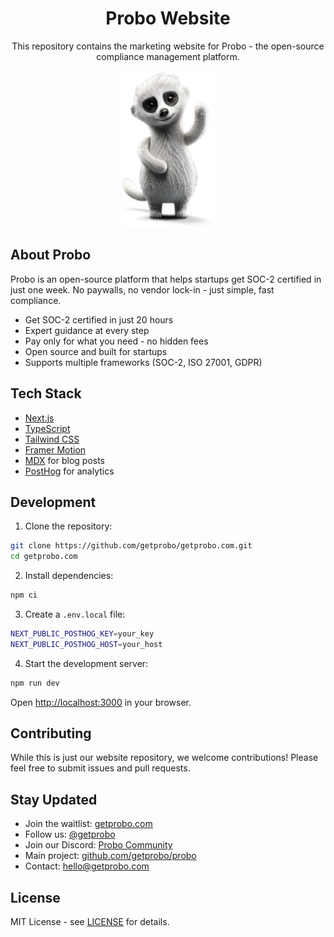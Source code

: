 <h1 align="center">Probo Website</h1>
<p align="center">
This repository contains the marketing website for Probo - the open-source
compliance management platform.
</p>

<p align="center">
  <img src=".github/probo.png" alt="Probo Website" style="max-height: 250px;">
</p>

## About Probo

Probo is an open-source platform that helps startups get SOC-2 certified in just
one week. No paywalls, no vendor lock-in - just simple, fast compliance.

- Get SOC-2 certified in just 20 hours
- Expert guidance at every step
- Pay only for what you need - no hidden fees
- Open source and built for startups
- Supports multiple frameworks (SOC-2, ISO 27001, GDPR)

## Tech Stack

- [Next.js](https://nextjs.org/)
- [TypeScript](https://www.typescriptlang.org/)
- [Tailwind CSS](https://tailwindcss.com/)
- [Framer Motion](https://www.framer.com/motion/)
- [MDX](https://mdxjs.com/) for blog posts
- [PostHog](https://posthog.com/) for analytics

## Development

1. Clone the repository:

```bash
git clone https://github.com/getprobo/getprobo.com.git
cd getprobo.com
```

2. Install dependencies:

```bash
npm ci
```

3. Create a `.env.local` file:

```bash
NEXT_PUBLIC_POSTHOG_KEY=your_key
NEXT_PUBLIC_POSTHOG_HOST=your_host
```

4. Start the development server:

```bash
npm run dev
```

Open [http://localhost:3000](http://localhost:3000) in your browser.

## Contributing

While this is just our website repository, we welcome contributions! Please feel
free to submit issues and pull requests.

## Stay Updated

- Join the waitlist: [getprobo.com](https://www.getprobo.com)
- Follow us: [@getprobo](https://twitter.com/getprobo)
- Join our Discord: [Probo Community](https://discord.gg/8qfdJYfvpY)
- Main project: [github.com/getprobo/probo](https://github.com/getprobo/probo)
- Contact: [hello@getprobo.com](mailto:hello@getprobo.com)

## License

MIT License - see [LICENSE](LICENSE) for details.
